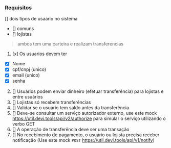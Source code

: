 ### Requisitos

[] dois tipos de usaario no sistema
 - [] comuns
 - [] lojistas

> ambos tem uma carteira e realizam transferencias

1. [x] Os usuarios devem ter
 - [x] Nome
 - [x] cpf/cnpj (unico)
 - [x] email (unico)
 - [x] senha

2. [] Usuários podem enviar dinheiro (efetuar transferência) para lojistas e entre usuários
3. [] Lojistas só recebem transferências
4. [] Validar se o usuário tem saldo antes da transferência
5. [] Deve-se consultar um serviço autorizador externo, use este mock https://util.devi.tools/api/v2/authorize para simular o serviço utilizando o verbo GET
6. [] A operação de transferência deve ser uma transação 
7. [] No recebimento de pagamento, o usuário ou lojista precisa receber notificação (Use este mock `POST` https://util.devi.tools/api/v1/notify)